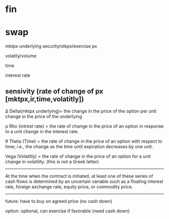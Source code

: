 fin
===

swap
====
mktpx underlying security/stkpx/exercise px

volatily/volume

time

interest rate

sensivity (rate of change of px [mktpx,ir,time,volatitly])
--------
Δ Delta(mktpx underlying)= the change in the price of the option per unit change in the price of the underlying

ρ Rho   (intrest rate)   = the rate of change in the price of an option in response to a unit change in the interest rate.

θ Theta (Time)           = the rate of change in the price of an option with respect to time; i.e., the change as the time until expiration decreases by one unit.

Vega    (Volatitly)     = the rate of change in the price of an option for a unit change in volatility.
(this is not a Greek letter) 

----

At the time when the contract is initiated, at least one of these series of cash flows is determined by an uncertain variable such as a floating interest rate, foreign exchange rate, equity price, or commodity price.

----
future: have to buy on agreed price (no cash down)

option: optional, can exercise if favorable (need cash down)
